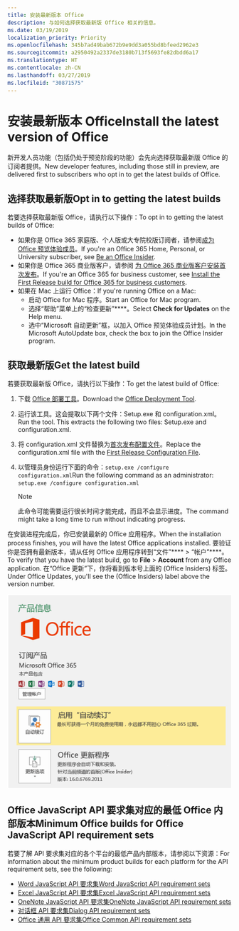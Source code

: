 ```yaml
---
title: 安装最新版本 Office
description: 与如何选择获取最新版 Office 相关的信息。
ms.date: 03/19/2019
localization_priority: Priority
ms.openlocfilehash: 345b7ad49bab672b9e9dd3a055bd8bfeed2962e3
ms.sourcegitcommit: a2950492a2337de3180b713f5693fe82dbdd6a17
ms.translationtype: HT
ms.contentlocale: zh-CN
ms.lasthandoff: 03/27/2019
ms.locfileid: "30871575"
---
```

# <a name="install-the-latest-version-of-office"></a><span data-ttu-id="52831-103">安装最新版本 Office</span><span class="sxs-lookup"><span data-stu-id="52831-103">Install the latest version of Office</span></span>

<span data-ttu-id="52831-104">新开发人员功能（包括仍处于预览阶段的功能）会先向选择获取最新版 Office 的订阅者提供。</span><span class="sxs-lookup"><span data-stu-id="52831-104">New developer features, including those still in preview, are delivered first to subscribers who opt in to get the latest builds of Office.</span></span>

## <a name="opt-in-to-getting-the-latest-builds"></a><span data-ttu-id="52831-105">选择获取最新版</span><span class="sxs-lookup"><span data-stu-id="52831-105">Opt in to getting the latest builds</span></span>

<span data-ttu-id="52831-106">若要选择获取最新版 Office，请执行以下操作：</span><span class="sxs-lookup"><span data-stu-id="52831-106">To opt in to getting the latest builds of Office:</span></span>

- <span data-ttu-id="52831-107">如果你是 Office 365 家庭版、个人版或大专院校版订阅者，请参阅[成为 Office 预览体验成员](https://products.office.com/office-insider)。</span><span class="sxs-lookup"><span data-stu-id="52831-107">If you're an Office 365 Home, Personal, or University subscriber, see [Be an Office Insider](https://products.office.com/office-insider).</span></span>
- <span data-ttu-id="52831-108">如果你是 Office 365 商业版客户，请参阅 [为 Office 365 商业版客户安装首次发布](https://support.office.com/article/Install-the-First-Release-build-for-Office-365-for-business-customers-4dd8ba40-73c0-4468-b778-c7b744d03ead)。</span><span class="sxs-lookup"><span data-stu-id="52831-108">If you're an Office 365 for business customer, see [Install the First Release build for Office 365 for business customers](https://support.office.com/article/Install-the-First-Release-build-for-Office-365-for-business-customers-4dd8ba40-73c0-4468-b778-c7b744d03ead).</span></span>
- <span data-ttu-id="52831-109">如果在 Mac 上运行 Office：</span><span class="sxs-lookup"><span data-stu-id="52831-109">If you're running Office on a Mac:</span></span>
    - <span data-ttu-id="52831-110">启动 Office for Mac 程序。</span><span class="sxs-lookup"><span data-stu-id="52831-110">Start an Office for Mac program.</span></span>
    - <span data-ttu-id="52831-111">选择“帮助”菜单上的“检查更新”\*\*\*\*。</span><span class="sxs-lookup"><span data-stu-id="52831-111">Select **Check for Updates** on the Help menu.</span></span>
    - <span data-ttu-id="52831-112">选中“Microsoft 自动更新”框，以加入 Office 预览体验成员计划。</span><span class="sxs-lookup"><span data-stu-id="52831-112">In the Microsoft AutoUpdate box, check the box to join the Office Insider program.</span></span>

## <a name="get-the-latest-build"></a><span data-ttu-id="52831-113">获取最新版</span><span class="sxs-lookup"><span data-stu-id="52831-113">Get the latest build</span></span>

<span data-ttu-id="52831-114">若要获取最新版 Office，请执行以下操作：</span><span class="sxs-lookup"><span data-stu-id="52831-114">To get the latest build of Office:</span></span>

1. <span data-ttu-id="52831-115">下载 [Office 部署工具](https://www.microsoft.com/download/details.aspx?id=49117)。</span><span class="sxs-lookup"><span data-stu-id="52831-115">Download the [Office Deployment Tool](https://www.microsoft.com/download/details.aspx?id=49117).</span></span>
2. <span data-ttu-id="52831-p101">运行该工具。这会提取以下两个文件：Setup.exe 和 configuration.xml。</span><span class="sxs-lookup"><span data-stu-id="52831-p101">Run the tool. This extracts the following two files: Setup.exe and configuration.xml.</span></span>
3. <span data-ttu-id="52831-118">将 configuration.xml 文件替换为[首次发布配置文件](https://raw.githubusercontent.com/OfficeDev/Office-Add-in-Commands-Samples/master/Tools/FirstReleaseConfig/configuration.xml)。</span><span class="sxs-lookup"><span data-stu-id="52831-118">Replace the configuration.xml file with the [First Release Configuration File](https://raw.githubusercontent.com/OfficeDev/Office-Add-in-Commands-Samples/master/Tools/FirstReleaseConfig/configuration.xml).</span></span>
4. <span data-ttu-id="52831-119">以管理员身份运行下面的命令：`setup.exe /configure configuration.xml`</span><span class="sxs-lookup"><span data-stu-id="52831-119">Run the following command as an administrator:  `setup.exe /configure configuration.xml`</span></span>

    > [!NOTE]
    > <span data-ttu-id="52831-120">此命令可能需要运行很长时间才能完成，而且不会显示进度。</span><span class="sxs-lookup"><span data-stu-id="52831-120">The command might take a long time to run without indicating progress.</span></span>

<span data-ttu-id="52831-121">在安装进程完成后，你已安装最新的 Office 应用程序。</span><span class="sxs-lookup"><span data-stu-id="52831-121">When the installation process finishes, you will have the latest Office applications installed.</span></span> <span data-ttu-id="52831-122">要验证你是否拥有最新版本，请从任何 Office 应用程序转到“文件”\*\*\*\* > “帐户”\*\*\*\*。</span><span class="sxs-lookup"><span data-stu-id="52831-122">To verify that you have the latest build, go to **File** > **Account** from any Office application.</span></span> <span data-ttu-id="52831-123">在“Office 更新”下，你将看到版本号上面的 (Office Insiders) 标签。</span><span class="sxs-lookup"><span data-stu-id="52831-123">Under Office Updates, you'll see the (Office Insiders) label above the version number.</span></span>

![显示产品信息的屏幕截图（带有 Office Insiders 标签）](../images/office-insiders.png)

## <a name="minimum-office-builds-for-office-javascript-api-requirement-sets"></a><span data-ttu-id="52831-125">Office JavaScript API 要求集对应的最低 Office 内部版本</span><span class="sxs-lookup"><span data-stu-id="52831-125">Minimum Office builds for Office JavaScript API requirement sets</span></span>

<span data-ttu-id="52831-126">若要了解 API 要求集对应的各个平台的最低产品内部版本，请参阅以下资源：</span><span class="sxs-lookup"><span data-stu-id="52831-126">For information about the minimum product builds for each platform for the API requirement sets, see the following:</span></span>

- [<span data-ttu-id="52831-127">Word JavaScript API 要求集</span><span class="sxs-lookup"><span data-stu-id="52831-127">Word JavaScript API requirement sets</span></span>](/office/dev/add-ins/reference/requirement-sets/word-api-requirement-sets)
- [<span data-ttu-id="52831-128">Excel JavaScript API 要求集</span><span class="sxs-lookup"><span data-stu-id="52831-128">Excel JavaScript API requirement sets</span></span>](/office/dev/add-ins/reference/requirement-sets/excel-api-requirement-sets)
- [<span data-ttu-id="52831-129">OneNote JavaScript API 要求集</span><span class="sxs-lookup"><span data-stu-id="52831-129">OneNote JavaScript API requirement sets</span></span>](/office/dev/add-ins/reference/requirement-sets/onenote-api-requirement-sets)
- [<span data-ttu-id="52831-130">对话框 API 要求集</span><span class="sxs-lookup"><span data-stu-id="52831-130">Dialog API requirement sets</span></span>](/office/dev/add-ins/reference/requirement-sets/dialog-api-requirement-sets)
- [<span data-ttu-id="52831-131">Office 通用 API 要求集</span><span class="sxs-lookup"><span data-stu-id="52831-131">Office Common API requirement sets</span></span>](/office/dev/add-ins/reference/requirement-sets/office-add-in-requirement-sets)
